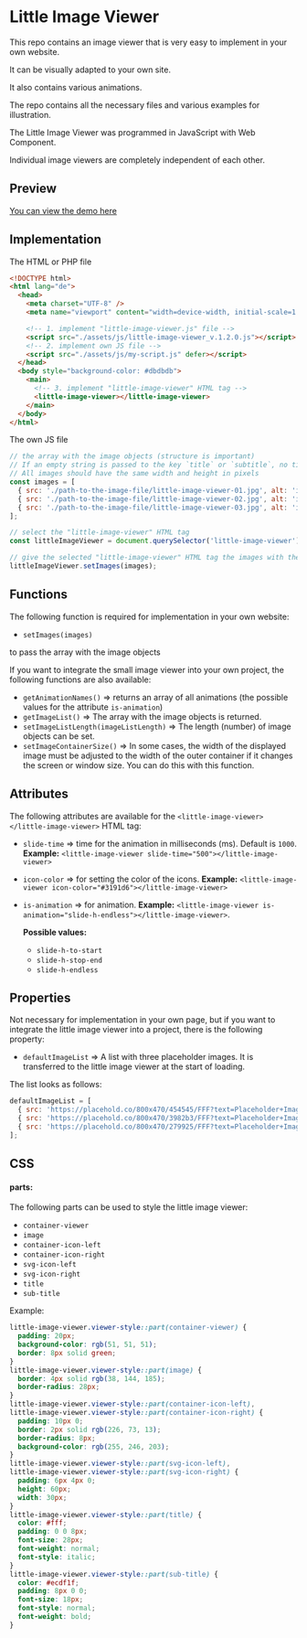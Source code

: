 # Little Image Viewer

This repo contains an image viewer that is very easy to implement in your own website.

It can be visually adapted to your own site.

It also contains various animations.

The repo contains all the necessary files and various examples for illustration.

The Little Image Viewer was programmed in JavaScript with Web Component.

Individual image viewers are completely independent of each other.

## Preview

[You can view the demo here](https://little-image-viewer.frissbee.de/)

## Implementation

The HTML or PHP file

```html
<!DOCTYPE html>
<html lang="de">
  <head>
    <meta charset="UTF-8" />
    <meta name="viewport" content="width=device-width, initial-scale=1.0" />

    <!-- 1. implement "little-image-viewer.js" file -->
    <script src="./assets/js/little-image-viewer_v.1.2.0.js"></script>
    <!-- 2. implement own JS file -->
    <script src="./assets/js/my-script.js" defer></script>
  </head>
  <body style="background-color: #dbdbdb">
    <main>
      <!-- 3. implement "little-image-viewer" HTML tag -->
      <little-image-viewer></little-image-viewer>
    </main>
  </body>
</html>
```

The own JS file

```js
// the array with the image objects (structure is important)
// If an empty string is passed to the key `title` or `subtitle`, no title or subtitle is displayed.
// All images should have the same width and height in pixels
const images = [
  { src: './path-to-the-image-file/little-image-viewer-01.jpg', alt: 'image alt text', title: '', subTitle: '' },
  { src: './path-to-the-image-file/little-image-viewer-02.jpg', alt: 'image alt text', title: '', subTitle: '' },
  { src: './path-to-the-image-file/little-image-viewer-03.jpg', alt: 'image alt text', title: '', subTitle: '' },
];

// select the "little-image-viewer" HTML tag
const littleImageViewer = document.querySelector('little-image-viewer');

// give the selected "little-image-viewer" HTML tag the images with the function "setImages()"
littleImageViewer.setImages(images);
```

## Functions

The following function is required for implementation in your own website:

- `setImages(images)`

to pass the array with the image objects

If you want to integrate the small image viewer into your own project, the following functions are also available:

- `getAnimationNames()` => returns an array of all animations (the possible values for the attribute `is-animation`)
- `getImageList()` => The array with the image objects is returned.
- `setImageListLength(imageListLength)` => The length (number) of image objects can be set.
- `setImageContainerSize()` => In some cases, the width of the displayed image must be adjusted to the width of the outer container if it changes the screen or window size. You can do this with this function.

## Attributes

The following attributes are available for the `<little-image-viewer></little-image-viewer>` HTML tag:

- `slide-time` => time for the animation in milliseconds (ms). Default is `1000`. **Example:** `<little-image-viewer slide-time="500"></little-image-viewer>`
- `icon-color` => for setting the color of the icons. **Example:** `<little-image-viewer icon-color="#3191d6"></little-image-viewer>`
- `is-animation` => for animation. **Example:** `<little-image-viewer is-animation="slide-h-endless"></little-image-viewer>`.

  **Possible values:**

  - `slide-h-to-start`
  - `slide-h-stop-end`
  - `slide-h-endless`

## Properties

Not necessary for implementation in your own page, but if you want to integrate the little image viewer into a project, there is the following property:

- `defaultImageList` => A list with three placeholder images. It is transferred to the little image viewer at the start of loading.

The list looks as follows:

```js
defaultImageList = [
  { src: 'https://placehold.co/800x470/454545/FFF?text=Placeholder+Image 1', alt: '', title: '', subTitle: '' },
  { src: 'https://placehold.co/800x470/3982b3/FFF?text=Placeholder+Image 2', alt: '', title: '', subTitle: '' },
  { src: 'https://placehold.co/800x470/279925/FFF?text=Placeholder+Image 3', alt: '', title: '', subTitle: '' },
];
```

## CSS

#### parts:

The following parts can be used to style the little image viewer:

- `container-viewer`
- `image`
- `container-icon-left`
- `container-icon-right`
- `svg-icon-left`
- `svg-icon-right`
- `title`
- `sub-title`

Example:

```css
little-image-viewer.viewer-style::part(container-viewer) {
  padding: 20px;
  background-color: rgb(51, 51, 51);
  border: 8px solid green;
}
little-image-viewer.viewer-style::part(image) {
  border: 4px solid rgb(38, 144, 185);
  border-radius: 28px;
}
little-image-viewer.viewer-style::part(container-icon-left),
little-image-viewer.viewer-style::part(container-icon-right) {
  padding: 10px 0;
  border: 2px solid rgb(226, 73, 13);
  border-radius: 8px;
  background-color: rgb(255, 246, 203);
}
little-image-viewer.viewer-style::part(svg-icon-left),
little-image-viewer.viewer-style::part(svg-icon-right) {
  padding: 6px 4px 0;
  height: 60px;
  width: 30px;
}
little-image-viewer.viewer-style::part(title) {
  color: #fff;
  padding: 0 0 8px;
  font-size: 28px;
  font-weight: normal;
  font-style: italic;
}
little-image-viewer.viewer-style::part(sub-title) {
  color: #ecdf1f;
  padding: 8px 0 0;
  font-size: 18px;
  font-style: normal;
  font-weight: bold;
}
```
